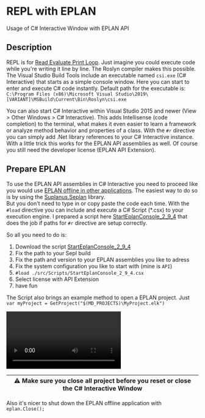 # REPL with EPLAN

Usage of C# Interactive Window with EPLAN API

## Description

REPL is for [Read Evaluate Print Loop](https://en.wikipedia.org/wiki/Read–eval–print_loop). Just imagine you could execute code while you're writing it line by line. The Roslyn compiler makes this possible. The Visual Studio Build Tools include an executable named `csi.exe` (C# Interactive) that starts as a simple console window. Here you can start to enter and execute C# code instantly. 
Default path for the executable is:
`C:\Program Files (x86)\Microsoft Visual Studio\2019\[VARIANT]\MSBuild\Current\Bin\Roslyn\csi.exe`

You can also start C# Interactive within Visual Studio 2015 and newer (View > Other Windows > C# Interactive). This adds Intellisense (code completion) to the terminal, what makes it even easier to learn a framework or analyze method behavior and properties of a class.
With the `#r` directive you can simply add .Net library references to your C# Interactive instance. With a little trick this works for the EPLAN API assemblies as well. Of course you still need the developer license (EPLAN API Extension).

## Prepare EPLAN

To use the EPLAN API assemblies in C# Interactive you need to proceed like you would use [EPLAN offline in other applications](https://www.eplan.help/help/platformapi/2.7/en-us/help/UsingEplanAssemblies.html). The easiest way to do so is by using the [Suplanus.Seplan](https://github.com/Suplanus/Suplanus.Sepla) library.  
But you don't need to type in or copy paste the code each time. With the `#load` directive you can include and execute a C# Script (*.csx) to your execution engine. I prepared a script here [StartEplanConsole_2_9_4](./src/Scripts/StartEplanConsole_2_9_4.csx) that does the job if paths for `#r` directive are setup correctly.

So all you need to do is:
1. Download the script [StartEplanConsole_2_9_4](./src/Scripts/StartEplanConsole_2_9_4.csx)
2. Fix the path to your Sepl build 
3. Fix the path and version to your EPLAN assemblies you like to adress
4. Fix the system configuration you like to start with (mine is `API`)
5. `#load ./src/Scripts/StartEplanConsole_2_9_4.csx`
6. Select license with API Extension 
7. have fun

The Script also brings an example method to open a EPLAN project. 
Just `var myProject = GetProject("$(MD_PROJECTS)\MyProject.elk")`

![Video](./media/csharp_interactive_eplan.mov)

| :warning: Make sure you close all project before you reset or close the C# Interactive Window |
| --- |

Also it's nicer to shut down the EPLAN offline application with `eplan.Close();`